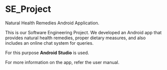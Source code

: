 # SE_Project

  Natural Health Remedies Android Application.
  
  This is our Software Engineering Project. We developed an Android app that provides natural health remedies, proper dietary measures, and also includes an online chat system for queries. 
  
  For this purpose **Android Studio** is used. 
  
  For more information on the app, refer the user manual. 
